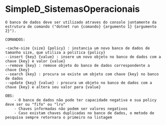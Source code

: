 # SimpleD_SistemasOperacionais
 
    O banco de dados deve ser utilizado atraves do console juntamente da estrutura de comando ("dotnet run {comando} {argumento 1} {argumento 2}").

    COMANDOS:

    -cache-size {size} {policy} : instancia um novo banco de dados de tamanho size, que utiliza a politica {policy}
    --insert {key} {value} : insere um novo objeto no banco de dados com a chave {key} e valor {value}
    --remove {key} : remove objeto do banco de dados correspondente a chave {key}
    --search {key} : procura se existe um objeto com chave {key} no banco de dados
    --update {key} {value} : procura um objeto no banco de dados com a chave {key} e altera seu valor para {value}

    OBS:
        - O banco de dados não pode ter capacidade negativa e sua policy deve ser ou "fifo" ou "lru"
        - Chaves informadas não podem ser valores negativos
        - Caso existam chaves duplicadas no banco de dados, o metodo de pesquisa sempre retornara o primeiro na listagem
